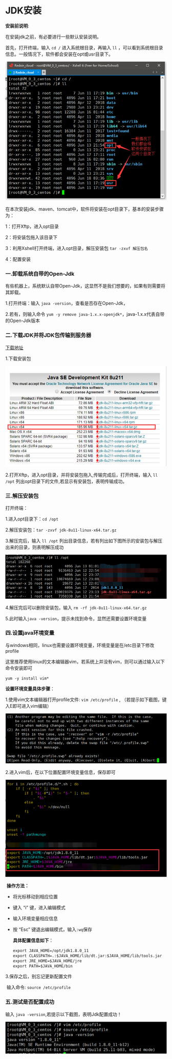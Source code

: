# JDK安装

**安装前说明**:

在安装jdk之前，有必要进行一些默认安装说明。

首先，打开终端，输入 `cd /` 进入系统根目录，再输入 `ll` ，可以看到系统根目录信息。一般情况下，软件都会安装在opt或usr目录下。

![1560868859840](assets/1560868859840.png)

在本次安装jdk、maven、tomcat中，软件将安装在opt目录下，基本的安装步骤为：

1：打开Xftp，进入opt目录

2：将安装包拖入该目录下

3：利用Xshell打开终端，进入opt目录，解压安装包 `tar -zxvf 解压包名`

4：配置安装



### 一.卸载系统自带的Open-Jdk

有些机器上，系统默认自带Open-Jdk，这显然不是我们想要的，如果有则需要将其卸载。

1.打开终端：输入 `java -version`，查看是否存在Open-Jdk，

2.若有，则输入命令 `yum -y remove java-1.x.x-openjdk*`，java-1.x.x代表自带的Open-Jdk版本



### 二.下载JDK并将JDK包传输到服务器

[下载地址](<https://www.oracle.com/technetwork/java/javase/downloads/jdk8-downloads-2133151.html>)

1.下载安装包

![1560869440006](assets/1560869440006.png)

2.打开Xftp，进入opt目录，并将安装包拖入,传输完成后，打开终端，输入 `ll /opt` 列出opt目录下的文件,若显示有安装包，表明传输成功。



### 三.解压安装包

打开终端：

1.进入opt目录下：`cd /opt`

2.解压安装包：`tar -zxvf jdk-8u11-linux-x64.tar.gz`

3.解压完后，输入 `ll /opt` 列出目录信息，若有列出如下图所示的安装包与解压出来的目录，则表明解压成功

![1560870395348](assets/1560870395348.png)

4.解压完后可以删除安装包，输入 `rm -rf jdk-8u11-linux-x64.tar.gz `

5.此时输入`java -version`，提示未找到命令，显然还需要设置环境变量



### 四.设置java环境变量

与windows相同，linux也需要设置环境变量，环境变量是在/etc目录下修改profile

这里推荐使用linux的文本编辑器vim，若系统上并没有vim，则可以通过输入以下命令安装即可

```
yum -y install vim*
```

**设置环境变量具体步骤**：

1.使用vim文本编辑器打开profile文件: `vim /etc/profile` , （若提示如下截图，键入E即可进入vim编辑）

![1560871173081](assets/1560871173081.png)

2.进入vim后，在以下位置配置环境变量信息，保存即可

![1560871343742](assets/1560871343742.png)

​	**操作方法：**

- 将光标移动到相应位置

- 键入 “i” 键，进入编辑模式

- 输入环境变量相应信息

- 按 “Esc” 键退出编辑模式，输入`:wq`保存

  **具体配置信息如下**：

  ```
  export JAVA_HOME=/opt/jdk1.8.0_11
  export CLASSPATH=.:$JAVA_HOME/lib/dt.jar:$JAVA_HOME/lib/tools.jar
  export JRE_HOME=$JAVA_HOME/jre
  export PATH=$JAVA_HOME/bin
  ```

3.保存之后，别忘记更新配置文件

​	输入命令: `source /etc/profile`



### 五.测试是否配置成功

输入 `java -version`,若提示以下截图，表明Jdk配置成功！

![1560871891287](assets/1560871891287.png)